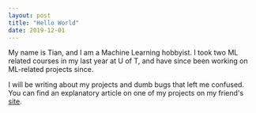 ```yaml
---
layout: post
title: "Hello World"
date: 2019-12-01
---
```


My name is Tian, and I am a Machine Learning hobbyist. I took two ML related courses in my last year at U of T, and have since been working on ML-related projects since.

I will be writing about my projects and dumb bugs that left me confused. You can find an explanatory article on one of my projects on my friend's [site](https://www.michaelburge.us/2019/05/21/marai-agent.html).
